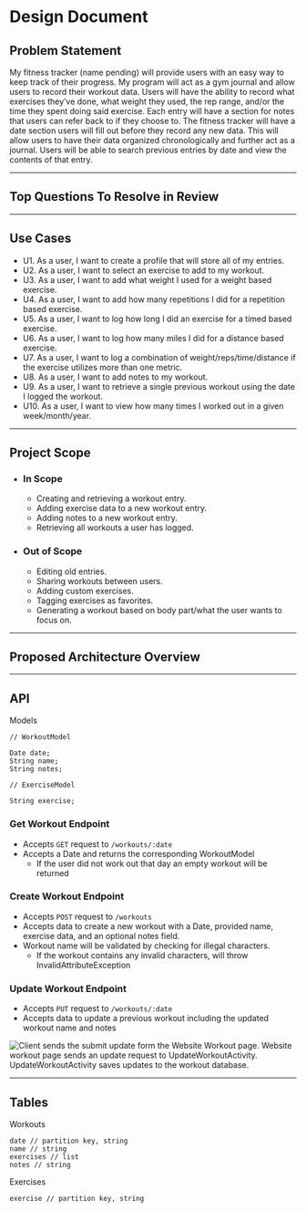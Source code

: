 # Design Document

## **Problem Statement**

My fitness tracker (name pending) will provide users with an easy way to keep track of their progress. My program will act as a gym journal and allow users to record their workout data. Users will have the ability to record what exercises they’ve done, what weight they used, the rep range, and/or the time they spent doing said exercise. Each entry will have a section for notes that users can refer back to if they choose to. The fitness tracker will have a date section users will fill out before they record any new data. This will allow users to have their data organized chronologically and further act as a journal. Users will be able to search previous entries by date and view the contents of that entry.

---
## **Top Questions To Resolve in Review**

---
## **Use Cases**
    
* U1. As a user, I want to create a profile that will store all of my entries.
* U2. As a user, I want to select an exercise to add to my workout.
* U3. As a user, I want to add what weight I used for a weight based exercise.
* U4. As a user, I want to add how many repetitions I did for a repetition based exercise.
* U5. As a user, I want to log how long I did an exercise for a timed based exercise.
* U6. As a user, I want to log how many miles I did for a distance based exercise.
* U7. As a user, I want to log a combination of weight/reps/time/distance if the exercise utilizes more than one metric.
* U8. As a user, I want to add notes to my workout.
* U9. As a user, I want to retrieve a single previous workout using the date I logged the workout.
* U10. As a user, I want to view how many times I worked out in a given week/month/year.
---
## **Project Scope**
* ### **In Scope**
  * Creating and retrieving a workout entry.
  * Adding exercise data to a new workout entry.
  * Adding notes to a new workout entry.
  * Retrieving all workouts a user has logged.
* ### **Out of Scope**
  * Editing old entries.
  * Sharing workouts between users.
  * Adding custom exercises.
  * Tagging exercises as favorites.
  * Generating a workout based on body part/what the user wants to focus on.
---
## **Proposed Architecture Overview** 

---
## **API**
Models
```
// WorkoutModel 

Date date; 
String name;
String notes; 
```
```
// ExerciseModel

String exercise;
```
### **Get Workout Endpoint**
* Accepts `GET` request to `/workouts/:date`
* Accepts a Date and returns the corresponding WorkoutModel
  * If the user did not work out that day an empty workout will be returned

### **Create Workout Endpoint**
* Accepts `POST` request to `/workouts`
* Accepts data to create a new workout with a Date, provided name, exercise data, and an optional notes field.
* Workout name will be validated by checking for illegal characters. 
  * If the workout contains any invalid characters, will throw InvalidAttributeException

### **Update Workout Endpoint**
* Accepts `PUT` request to `/workouts/:date`
* Accepts data to update a previous workout including the updated workout name and notes

![Client sends the submit update form the Website Workout page. Website workout page sends an update request to UpdateWorkoutActivity. UpdateWorkoutActivity saves updates to the workout database. ](main/Update_Workout.puml)
   
---
## **Tables**
Workouts
```
date // partition key, string 
name // string
exercises // list
notes // string
```
Exercises
```
exercise // partition key, string
```